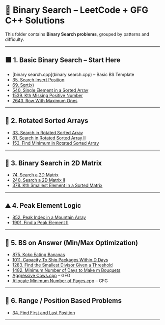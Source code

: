 # 📁 Binary Search – LeetCode + GFG C++ Solutions

This folder contains **Binary Search problems**, grouped by patterns and difficulty.

---

## 🟩 1. Basic Binary Search – Start Here

- [binary search.cpp](binary search.cpp) – Basic BS Template
- [35. Search Insert Position](35.Search_Insert_Position.cpp)
- [69. Sqrt(x)](69.Sqrt(x).cpp)
- [540. Single Element in a Sorted Array](540.Single_Element_in_a_Sorted_Array.cpp)
- [1539. Kth Missing Positive Number](1539.Kth_Missing_Positive_Number.cpp)
- [2643. Row With Maximum Ones](2643.Row_With_Maximum_Ones.cpp)

---

## 🔁 2. Rotated Sorted Arrays

- [33. Search in Rotated Sorted Array](33.Search_in_Rotated_Sorted_Array.cpp)
- [81. Search in Rotated Sorted Array II](81.Search_in_Rotated_Sorted_Array_II.cpp)
- [153. Find Minimum in Rotated Sorted Array](153.Find_Minimum_in_Rotated_Sorted_Array.cpp)

---

## 🔲 3. Binary Search in 2D Matrix

- [74. Search a 2D Matrix](74.Search_a_2D_Matrix.cpp)
- [240. Search a 2D Matrix II](240.Search_a_2D_Matrix_II.cpp)
- [378. Kth Smallest Element in a Sorted Matrix](378.Kth_Smallest_Element_in_a_Sorted_Matrix.cpp)

---

## ⛰️ 4. Peak Element Logic

- [852. Peak Index in a Mountain Array](852.Peak_Index_in_a_Mountain_Array.cpp)
- [1901. Find a Peak Element II](1901.Find_a_Peak_Element_II.cpp)

---

## 📶 5. BS on Answer (Min/Max Optimization)

- [875. Koko Eating Bananas](875.Koko_Eating_Bananas.cpp)
- [1011. Capacity To Ship Packages Within D Days](1011.Capacity_To_Ship_Packages_Within_D_Days.cpp)
- [1283. Find the Smallest Divisor Given a Threshold](1283.Find_the_Smallest_Divisor_Given_a_Threshold.cpp)
- [1482. Minimum Number of Days to Make m Bouquets](1482.Minimum_Number_of_Days_to_Make_m_Bouquets.cpp)
- [Aggressive Cows.cpp](Aggressive_Cows.cpp) – GFG
- [Allocate Minimum Number of Pages.cpp](Allocate_Minimum_Number_of_Pages.cpp) – GFG

---

## 🎯 6. Range / Position Based Problems

- [34. Find First and Last Position](34.Find_First_and_Last_Position.cpp)

---
